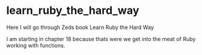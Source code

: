 # learn_ruby_the_hard_way

Here I will go through Zeds book Learn Ruby the Hard Way

I am starting in chapter 18 because thats were we get into the meat of Ruby working with functions.

